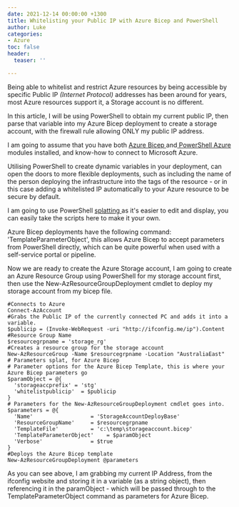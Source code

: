 ```yaml
---
date: 2021-12-14 00:00:00 +1300
title: Whitelisting your Public IP with Azure Bicep and PowerShell
author: Luke
categories:
- Azure
toc: false
header:
  teaser: ''

---
```

Being able to whitelist and restrict Azure resources by being accessible by specific Public IP _(Internet Protocol)_ addresses has been around for years, most Azure resources support it, a Storage account is no different.

In this article, I will be using PowerShell to obtain my current public IP, then parse that variable into my Azure Bicep deployment to create a storage account, with the firewall rule allowing ONLY my public IP address.

I am going to assume that you have both [Azure Bicep ](https://docs.microsoft.com/en-us/azure/azure-resource-manager/bicep/install#windows "Azure Bicep - Install")and[ PowerShell Azure](https://docs.microsoft.com/en-us/powershell/azure/install-az-ps "PowerShell - Azure") modules installed, and know-how to connect to Microsoft Azure.

Utilising PowerShell to create dynamic variables in your deployment, can open the doors to more flexible deployments, such as including the name of the person deploying the infrastructure into the tags of the resource - or in this case adding a whitelisted IP automatically to your Azure resource to be secure by default.

I am going to use PowerShell [splatting ](https://docs.microsoft.com/en-us/powershell/module/microsoft.powershell.core/about/about_splatting "Splatting")as it's easier to edit and display, you can easily take the scripts here to make it your own.

Azure Bicep deployments have the following command: 'TemplateParameterObject', this allows Azure Bicep to accept parameters from PowerShell directly, which can be quite powerful when used with a self-service portal or pipeline.

Now we are ready to create the Azure Storage account, I am going to create an Azure Resource Group using PowerShell for my storage account first, then use the New-AzResourceGroupDeployment cmdlet to deploy my storage account from my bicep file.

    #Connects to Azure
    Connect-AzAccount
    #Grabs the Public IP of the currently connected PC and adds it into a variable.
    $publicip = (Invoke-WebRequest -uri "http://ifconfig.me/ip").Content
    #Resource Group Name
    $resourcegrpname = 'storage_rg'
    #Creates a resource group for the storage account
    New-AzResourceGroup -Name $resourcegrpname -Location "AustraliaEast"
    # Parameters splat, for Azure Bicep
    # Parameter options for the Azure Bicep Template, this is where your Azure Bicep parameters go
    $paramObject = @{
      'storageaccprefix' = 'stg'
      'whitelistpublicip'  = $publicip
    }
    # Parameters for the New-AzResourceGroupDeployment cmdlet goes into.
    $parameters = @{
      'Name'                  = 'StorageAccountDeployBase'
      'ResourceGroupName'     = $resourcegrpname 
      'TemplateFile'          = 'c:\temp\storageaccount.bicep'
      'TemplateParameterObject'    = $paramObject
      'Verbose'               = $true
    }
    #Deploys the Azure Bicep template
    New-AzResourceGroupDeployment @parameters

As you can see above, I am grabbing my current IP Address, from the ifconfig website and storing it in a variable (as a string object), then referencing it in the paramObject - which will be passed through to the TemplateParameterObject command as parameters for Azure Bicep.